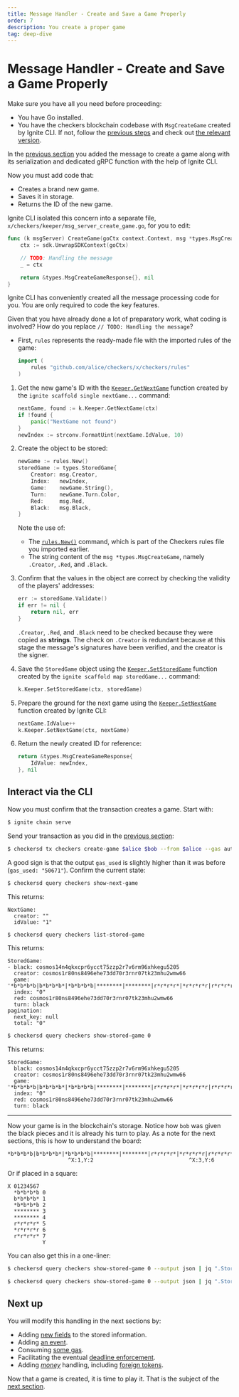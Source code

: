 ```yaml
---
title: Message Handler - Create and Save a Game Properly
order: 7
description: You create a proper game
tag: deep-dive
---
```


# Message Handler - Create and Save a Game Properly

<HighlightBox type="synopsis">

Make sure you have all you need before proceeding:

* You have Go installed.
* You have the checkers blockchain codebase with `MsgCreateGame` created by Ignite CLI. If not, follow the [previous steps](./create-message.md) and check out [the relevant version](https://github.com/cosmos/b9-checkers-academy-draft/tree/create-game-msg).

</HighlightBox>

In the [previous section](./create-message.md) you added the message to create a game along with its serialization and dedicated gRPC function with the help of Ignite CLI.

Now you must add code that:

* Creates a brand new game.
* Saves it in storage.
* Returns the ID of the new game.

Ignite CLI isolated this concern into a separate file, `x/checkers/keeper/msg_server_create_game.go`, for you to edit:

```go [https://github.com/cosmos/b9-checkers-academy-draft/blob/e78cba34926ba0adee23febb1ce44774e2c466b3/x/checkers/keeper/msg_server_create_game.go#L10-L17]
func (k msgServer) CreateGame(goCtx context.Context, msg *types.MsgCreateGame) (*types.MsgCreateGameResponse, error) {
    ctx := sdk.UnwrapSDKContext(goCtx)

    // TODO: Handling the message
    _ = ctx

    return &types.MsgCreateGameResponse{}, nil
}
```

Ignite CLI has conveniently created all the message processing code for you. You are only required to code the key features. 

Given that you have already done a lot of preparatory work, what coding is involved? How do you replace `// TODO: Handling the message`?

* First, `rules` represents the ready-made file with the imported rules of the game:

    ```go [https://github.com/cosmos/b9-checkers-academy-draft/blob/8092e4b/x/checkers/keeper/msg_server_create_game.go#L8]
    import (
        rules "github.com/alice/checkers/x/checkers/rules"
    )
    ```

1. Get the new game's ID with the [`Keeper.GetNextGame`](https://github.com/cosmos/b9-checkers-academy-draft/blob/8092e4b/x/checkers/keeper/next_game.go#L17) function created by the `ignite scaffold single nextGame...` command:

    ```go [https://github.com/cosmos/b9-checkers-academy-draft/blob/8092e4b/x/checkers/keeper/msg_server_create_game.go#L15-L19]
    nextGame, found := k.Keeper.GetNextGame(ctx)
    if !found {
        panic("NextGame not found")
    }
    newIndex := strconv.FormatUint(nextGame.IdValue, 10)
    ```

2. Create the object to be stored:

    ```go [https://github.com/cosmos/b9-checkers-academy-draft/blob/8092e4b/x/checkers/keeper/msg_server_create_game.go#L20-L28]
    newGame := rules.New()
    storedGame := types.StoredGame{
        Creator: msg.Creator,
        Index:   newIndex,
        Game:    newGame.String(),
        Turn:    newGame.Turn.Color,
        Red:     msg.Red,
        Black:   msg.Black,
    }
    ```

    Note the use of:

    * The [`rules.New()`](https://github.com/cosmos/b9-checkers-academy-draft/blob/8092e4b/x/checkers/rules/checkers.go#L122) command, which is part of the Checkers rules file you imported earlier.
    * The string content of the `msg *types.MsgCreateGame`, namely `.Creator`, `.Red`, and `.Black`.

3. Confirm that the values in the object are correct by checking the validity of the players' addresses:

    ```go [https://github.com/cosmos/b9-checkers-academy-draft/blob/8092e4b/x/checkers/keeper/msg_server_create_game.go#L29-L32]
    err := storedGame.Validate()
    if err != nil {
        return nil, err
    }
    ```

    `.Creator`, `.Red`, and `.Black` need to be checked because they were copied as **strings**. The check on `.Creator` is redundant because at this stage the message's signatures have been verified, and the creator is the signer.

4. Save the `StoredGame` object using the [`Keeper.SetStoredGame`](https://github.com/cosmos/b9-checkers-academy-draft/blob/8092e4b/x/checkers/keeper/stored_game.go#L10) function created by the `ignite scaffold map storedGame...` command:

    ```go [https://github.com/cosmos/b9-checkers-academy-draft/blob/8092e4b/x/checkers/keeper/msg_server_create_game.go#L33]
    k.Keeper.SetStoredGame(ctx, storedGame)
    ```

5. Prepare the ground for the next game using the [`Keeper.SetNextGame`](https://github.com/cosmos/b9-checkers-academy-draft/blob/d59a74496a96018c57fdff72c443980c08416499/x/checkers/keeper/next_game.go#L10) function created by Ignite CLI:

    ```go [https://github.com/cosmos/b9-checkers-academy-draft/blob/d59a74496a96018c57fdff72c443980c08416499/x/checkers/keeper/msg_server_create_game.go#L33-L34]
    nextGame.IdValue++
    k.Keeper.SetNextGame(ctx, nextGame)
    ```

6. Return the newly created ID for reference:

    ```go [https://github.com/cosmos/b9-checkers-academy-draft/blob/8092e4b/x/checkers/keeper/msg_server_create_game.go#L38-L40]
    return &types.MsgCreateGameResponse{
        IdValue: newIndex,
    }, nil
    ```

## Interact via the CLI

Now you must confirm that the transaction creates a game. Start with:

```sh
$ ignite chain serve
```

Send your transaction as you did in the [previous section](./create-message.md):

```sh
$ checkersd tx checkers create-game $alice $bob --from $alice --gas auto
```

A good sign is that the output `gas_used` is slightly higher than it was before (`gas_used: "50671"`). Confirm the current state:

<CodeGroup>
<CodeGroupItem title="Show next game" active>

```sh
$ checkersd query checkers show-next-game
```

This returns:

```
NextGame:
  creator: ""
  idValue: "1"
```

</CodeGroupItem>
<CodeGroupItem title="List stored game">

```sh
$ checkersd query checkers list-stored-game
```

This returns:

```
StoredGame:
- black: cosmos14n4qkxcpr6ycct75zzp2r7v6rm96xhkegu5205
  creator: cosmos1r80ns8496ehe73dd70r3rnr07tk23mhu2wmw66
  game: '*b*b*b*b|b*b*b*b*|*b*b*b*b|********|********|r*r*r*r*|*r*r*r*r|r*r*r*r*'
  index: "0"
  red: cosmos1r80ns8496ehe73dd70r3rnr07tk23mhu2wmw66
  turn: black
pagination:
  next_key: null
  total: "0"
```

</CodeGroupItem>
<CodeGroupItem title="Show stored game">

```sh
$ checkersd query checkers show-stored-game 0
```

This returns:

```
StoredGame:
  black: cosmos14n4qkxcpr6ycct75zzp2r7v6rm96xhkegu5205
  creator: cosmos1r80ns8496ehe73dd70r3rnr07tk23mhu2wmw66
  game: '*b*b*b*b|b*b*b*b*|*b*b*b*b|********|********|r*r*r*r*|*r*r*r*r|r*r*r*r*'
  index: "0"
  red: cosmos1r80ns8496ehe73dd70r3rnr07tk23mhu2wmw66
  turn: black
```

</CodeGroupItem>
</CodeGroup>

---

Now your game is in the blockchain's storage. Notice how `bob` was given the black pieces and it is already his turn to play. As a note for the next sections, this is how to understand the board:

```
*b*b*b*b|b*b*b*b*|*b*b*b*b|********|********|r*r*r*r*|*r*r*r*r|r*r*r*r*
                   ^X:1,Y:2                              ^X:3,Y:6
```

Or if placed in a square:

```
X 01234567
  *b*b*b*b 0
  b*b*b*b* 1
  *b*b*b*b 2
  ******** 3
  ******** 4
  r*r*r*r* 5
  *r*r*r*r 6
  r*r*r*r* 7
           Y
```

You can also get this in a one-liner:

<CodeGroup>
<CodeGroupItem title="On Linux" active>

```sh
$ checkersd query checkers show-stored-game 0 --output json | jq ".StoredGame.game" | sed 's/"//g' | sed 's/|/\n/g'
```

</CodeGroupItem>
<CodeGroupItem title="On Mac">

```sh
$ checkersd query checkers show-stored-game 0 --output json | jq ".StoredGame.game" | sed 's/"//g' | sed 's/|/\'$'\n/g'
```

</CodeGroupItem>
</CodeGroup>

## Next up

You will modify this handling in the next sections by:

* Adding [new fields](./game-fifo.md) to the stored information.
* Adding [an event](./events.md).
* Consuming [some gas](./gas-meter.md).
* Facilitating the eventual [deadline enforcement](./game-forfeit.md).
* Adding [_money_](./game-wager.md) handling, including [foreign tokens](./wager-denom.md).

Now that a game is created, it is time to play it. That is the subject of the [next section](./play-game.md).
